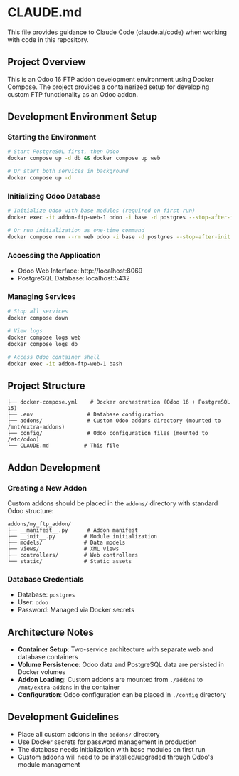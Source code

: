 # CLAUDE.md

This file provides guidance to Claude Code (claude.ai/code) when working with code in this repository.

## Project Overview
This is an Odoo 16 FTP addon development environment using Docker Compose. The project provides a containerized setup for developing custom FTP functionality as an Odoo addon.

## Development Environment Setup

### Starting the Environment
```bash
# Start PostgreSQL first, then Odoo
docker compose up -d db && docker compose up web

# Or start both services in background
docker compose up -d
```

### Initializing Odoo Database
```bash
# Initialize Odoo with base modules (required on first run)
docker exec -it addon-ftp-web-1 odoo -i base -d postgres --stop-after-init

# Or run initialization as one-time command
docker compose run --rm web odoo -i base -d postgres --stop-after-init
```

### Accessing the Application
- Odoo Web Interface: http://localhost:8069
- PostgreSQL Database: localhost:5432

### Managing Services
```bash
# Stop all services
docker compose down

# View logs
docker compose logs web
docker compose logs db

# Access Odoo container shell
docker exec -it addon-ftp-web-1 bash
```

## Project Structure
```
├── docker-compose.yml    # Docker orchestration (Odoo 16 + PostgreSQL 15)
├── .env                 # Database configuration
├── addons/              # Custom Odoo addons directory (mounted to /mnt/extra-addons)
├── config/              # Odoo configuration files (mounted to /etc/odoo)
└── CLAUDE.md           # This file
```

## Addon Development

### Creating a New Addon
Custom addons should be placed in the `addons/` directory with standard Odoo structure:
```
addons/my_ftp_addon/
├── __manifest__.py      # Addon manifest
├── __init__.py         # Module initialization
├── models/             # Data models
├── views/              # XML views
├── controllers/        # Web controllers
└── static/             # Static assets
```

### Database Credentials
- Database: `postgres`
- User: `odoo`
- Password: Managed via Docker secrets

## Architecture Notes
- **Container Setup**: Two-service architecture with separate web and database containers
- **Volume Persistence**: Odoo data and PostgreSQL data are persisted in Docker volumes
- **Addon Loading**: Custom addons are mounted from `./addons` to `/mnt/extra-addons` in the container
- **Configuration**: Odoo configuration can be placed in `./config` directory

## Development Guidelines
- Place all custom addons in the `addons/` directory
- Use Docker secrets for password management in production
- The database needs initialization with base modules on first run
- Custom addons will need to be installed/upgraded through Odoo's module management